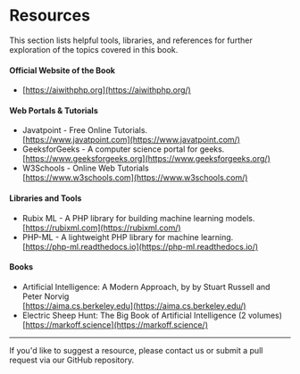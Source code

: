 # Resources

This section lists helpful tools, libraries, and references for further exploration of the topics covered in this book.

#### Official Website of the Book

* [https://aiwithphp.org](https://aiwithphp.org/)

#### Web Portals & Tutorials

* Javatpoint - Free Online Tutorials.\
  [https://www.javatpoint.com](https://www.javatpoint.com/)
* GeeksforGeeks - A computer science portal for geeks.\
  [https://www.geeksforgeeks.org](https://www.geeksforgeeks.org/)
* W3Schools - Online Web Tutorials\
  [https://www.w3schools.com](https://www.w3schools.com/)

#### Libraries and Tools

* Rubix ML - A PHP library for building machine learning models.\
  [https://rubixml.com](https://rubixml.com/)
* PHP-ML - A lightweight PHP library for machine learning.\
  [https://php-ml.readthedocs.io](https://php-ml.readthedocs.io/)

#### Books

* Artificial Intelligence: A Modern Approach, by by Stuart Russell and Peter Norvig\
  [https://aima.cs.berkeley.edu](https://aima.cs.berkeley.edu/)
* Electric Sheep Hunt: The Big Book of Artificial Intelligence (2 volumes)\
  [https://markoff.science](https://markoff.science/)

***

If you'd like to suggest a resource, please contact us or submit a pull request via our GitHub repository.
